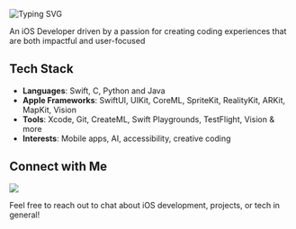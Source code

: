 ![Typing SVG](https://readme-typing-svg.herokuapp.com?size=32&duration=3000&pause=900&color=1E90FF&width=600&lines=Hello,+I'm+Melissa!;iOS+Developer;Tech+Enthusiast;Always+Learning)

An iOS Developer driven by a passion for creating coding experiences that are both impactful and user-focused
 
## Tech Stack

- **Languages**: Swift, C, Python and Java
- **Apple Frameworks**: SwiftUI, UIKit, CoreML, SpriteKit, RealityKit, ARKit, MapKit, Vision
- **Tools**: Xcode, Git, CreateML, Swift Playgrounds, TestFlight, Vision & more
- **Interests**: Mobile apps, AI, accessibility, creative coding  


## Connect with Me

<a href="https://www.linkedin.com/in/melissafguedes?utm_source=share&utm_campaign=share_via&utm_content=profile&utm_medium=ios_app" target="_blank">
  <img src="https://img.shields.io/badge/LinkedIn-0077B5?style=for-the-badge&logo=linkedin&logoColor=white" />
</a>

Feel free to reach out to chat about iOS development, projects, or tech in general!
